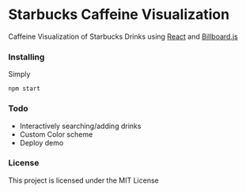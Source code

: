 # Starbucks Caffeine Visualization

Caffeine Visualization of Starbucks Drinks using [React](https://reactjs.org/) and [Billboard.js](https://naver.github.io/billboard.js/)

### Installing

Simply
```
npm start
```

### Todo
* Interactively searching/adding drinks
* Custom Color scheme
* Deploy demo

### License

This project is licensed under the MIT License

